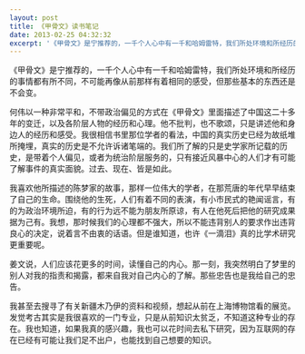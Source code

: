 ```yaml
---
layout: post
title: 《甲骨文》读书笔记
date: 2013-02-25 04:32:32
excerpt: '《甲骨文》是宁推荐的，一千个人心中有一千和哈姆雷特，我们所处环境和所经历的事情都有所不同，不可能再像从前那样有着相同的感受，但那些基本的东西还是不会变。'
---
```




《甲骨文》是宁推荐的，一千个人心中有一千和哈姆雷特，我们所处环境和所经历的事情都有所不同，不可能再像从前那样有着相同的感受，但那些基本的东西还是不会变。

 何伟以一种非常平和，不带政治偏见的方式在《甲骨文》里面描述了中国这二十多年的变迁，以及各阶层人物的经历和心理。他不批判，也不歌颂，只是讲述他和身边人的经历和感受。我很相信书里那位学者的看法，中国的真实历史已经为故纸堆所掩埋，真实的历史是不允许诉诸笔端的。我们所了解的只是史学家所记载的历史，是带着个人偏见，或者为统治阶层服务的，只有接近风暴中心的人们才有可能了解事件的真实面貌。过去、现在、皆是如此。


我喜欢他所描述的陈梦家的故事，那样一位伟大的学者，在那荒唐的年代早早结束了自己的生命。围绕他的生死，人们有着不同的表演，有小市民式的艳闻谣言，有的为政治环境所迫，有的行为远不能为朋友所原谅，有人在他死后把他的研究成果据为己有。我想，那时候我们的心理都不强大，所以不能违背别人的要求作出违背良心的决定，说着言不由衷的话语。但是谁知道，也许《一滴泪》真的比学术研究更重要呢。


姜文说，人们应该花更多的时间，读懂自己的内心。那一刻，我突然明白了梦里的别人对我的指责和揭露，都来自我对自己内心的了解。那些忠告也是我给自己的忠告。


我甚至去搜寻了有关新疆木乃伊的资料和视频，想起从前在上海博物馆看的展览。发觉考古其实是我很喜欢的一门专业，只是从前知识太贫乏，不知道这种专业的存在。我也知道，如果我真的感兴趣，我也可以花时间去私下研究，因为互联网的存在已经有可能让我们足不出户，也能找到自己想要的知识。


